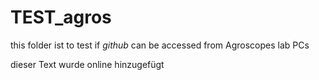 # TEST_agros
this folder ist to test if _github_ can be accessed from Agroscopes lab PCs

dieser Text wurde online hinzugefügt
